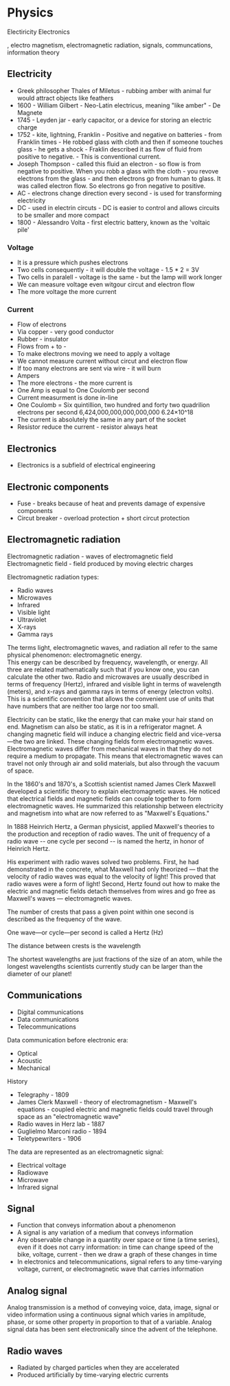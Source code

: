 # Physics

Electiricity
Electronics

, electro magnetism, electromagnetic radiation, signals, communcations, information theory

## Electricity

- Greek philosopher Thales of Miletus - rubbing amber with animal fur would attract objects like feathers
- 1600 - William Gilbert - Neo-Latin electricus, meaning "like amber" - De Magnete
- 1745 - Leyden jar - early capacitor, or a device for storing an electric charge
- 1752 - kite, lightning, Franklin - Positive and negative on batteries - from Franklin times - He robbed glass with cloth and then if someone touches glass - he gets a shock  - Fraklin described it as flow of fluid from positive to negative. - This is conventional current.
- Joseph Thompson - called this fluid an electron - so flow is from negative to positive. When you robb a glass with the cloth - you revove electrons from the glass - and then electrons go from human to glass. It was called electron flow. So electrons go fron negative to positive.
- AC - electrons change direction every second - is used for transforming electricity
- DC - used in electrin circuts - DC is easier to control and allows circuits to be smaller and more compact
- 1800 - Alessandro Volta - first electric battery, known as the 'voltaic pile'

### Voltage

- It is a pressure which pushes electrons
- Two cells consequently - it will double the voltage - 1.5 * 2 = 3V
- Two cells in paralell  - voltage is the same - but the lamp will work longer
- We can measure voltage even witgour circut and electron flow
- The more voltage the more current

### Current

- Flow of electrons
- Via copper - very good conductor
- Rubber - insulator
- Flows from + to -
- To make electrons moving we need to apply a voltage
- We cannot measure current without circut and electron flow
- If too many electrons are sent via wire - it will burn
- Ampers
- The more electrons - the more current is
- One Amp is equal to One Coulomb per second
- Current measurment is done in-line
- One Coulomb = Six quintillion, two hundred and forty two quadrilion electrons per second 6,424,000,000,000,000,000 6.24×10^18
- The current is absolutely the same in any part of the socket
- Resistor reduce the current - resistor always heat

## Electronics

- Electronics is a subfield of electrical engineering

## Electronic components

- Fuse - breaks because of heat and prevents damage of expensive components
- Circut breaker - overload protection + short circut protection

## Electromagnetic radiation

Electromagnetic radiation - waves of electromagnetic field  
Electromagnetic field -  field produced by moving electric charges
  
Electromagnetic radiation types:

- Radio waves
- Microwaves
- Infrared
- Visible light
- Ultraviolet
- X-rays
- Gamma rays

The terms light, electromagnetic waves, and radiation all refer to the same physical phenomenon: electromagnetic energy.  
This energy can be described by frequency, wavelength, or energy. All three are related mathematically such that if you know one, you can calculate the other two. Radio and microwaves are usually described in terms of frequency (Hertz), infrared and visible light in terms of wavelength (meters), and x-rays and gamma rays in terms of energy (electron volts). This is a scientific convention that allows the convenient use of units that have numbers that are neither too large nor too small.

Electricity can be static, like the energy that can make your hair stand on end. Magnetism can also be static, as it is in a refrigerator magnet. A changing magnetic field will induce a changing electric field and vice-versa—the two are linked. These changing fields form electromagnetic waves. Electromagnetic waves differ from mechanical waves in that they do not require a medium to propagate. This means that electromagnetic waves can travel not only through air and solid materials, but also through the vacuum of space.  
  
In the 1860's and 1870's, a Scottish scientist named James Clerk Maxwell developed a scientific theory to explain electromagnetic waves. He noticed that electrical fields and magnetic fields can couple together to form electromagnetic waves. He summarized this relationship between electricity and magnetism into what are now referred to as "Maxwell's Equations."

In 1888 Heinrich Hertz, a German physicist, applied Maxwell's theories to the production and reception of radio waves. The unit of frequency of a radio wave -- one cycle per second -- is named the hertz, in honor of Heinrich Hertz.

His experiment with radio waves solved two problems. First, he had demonstrated in the concrete, what Maxwell had only theorized — that the velocity of radio waves was equal to the velocity of light! This proved that radio waves were a form of light! Second, Hertz found out how to make the electric and magnetic fields detach themselves from wires and go free as Maxwell's waves — electromagnetic waves.

The number of crests that pass a given point within one second is described as the frequency of the wave.  

One wave—or cycle—per second is called a Hertz (Hz)  

The distance between crests is the wavelength

The shortest wavelengths are just fractions of the size of an atom, while the longest wavelengths scientists currently study can be larger than the diameter of our planet!

## Communications

- Digital communications  
- Data communications  
- Telecommunications

Data communication before electronic era:

- Optical
- Acoustic
- Mechanical

History

- Telegraphy - 1809
- James Clerk Maxwell - theory of electromagnetism -  Maxwell's equations - coupled electric and magnetic fields could travel through space as an "electromagnetic wave"
- Radio waves in Herz lab - 1887
- Guglielmo Marconi radio - 1894 
- Teletypewriters - 1906

The data are represented as an electromagnetic signal:

- Electrical voltage
- Radiowave
- Microwave
- Infrared signal

## Signal

- Function that conveys information about a phenomenon
- A signal is any variation of a medium that conveys information
- Any observable change in a quantity over space or time (a time series), even if it does not carry information: in time can change speed of the bike, voltage, current - then we draw a graph of these changes in time
- In electronics and telecommunications, signal refers to any time-varying voltage, current, or electromagnetic wave that carries information

## Analog signal

Analog transmission is a method of conveying voice, data, image, signal or video information using a continuous signal which varies in amplitude, phase, or some other property in proportion to that of a variable. Analog signal data has been sent electronically since the advent of the telephone.
  
## Radio waves

- Radiated by charged particles when they are accelerated
- Produced artificially by time-varying electric currents